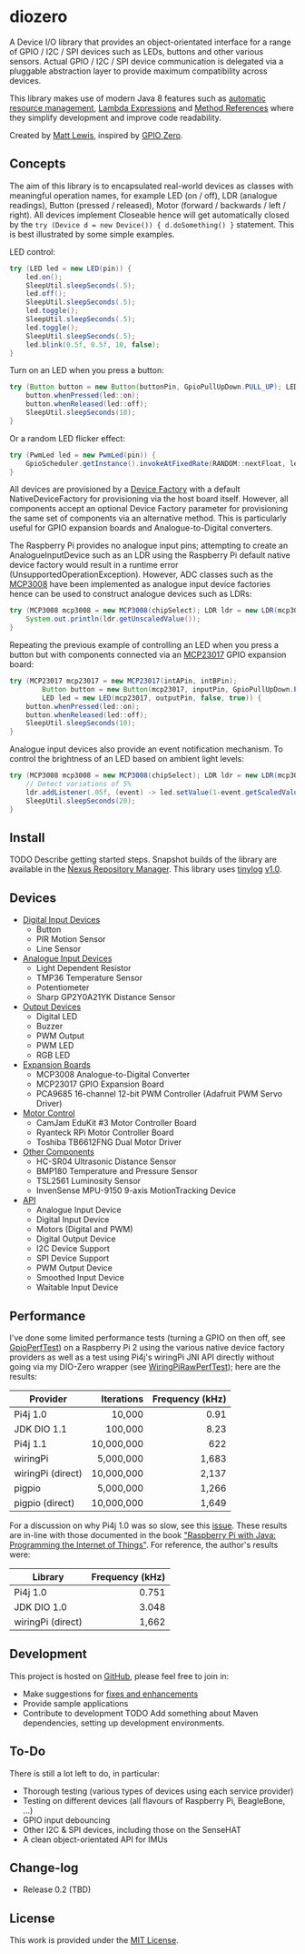 # diozero
A Device I/O library that provides an object-orientated interface for a range of GPIO / I2C / SPI devices such as LEDs, buttons and other various sensors. Actual GPIO / I2C / SPI device communication is delegated via a pluggable abstraction layer to provide maximum compatibility across devices.

This library makes use of modern Java 8 features such as [automatic resource management](https://docs.oracle.com/javase/tutorial/essential/exceptions/tryResourceClose.html), [Lambda Expressions](https://docs.oracle.com/javase/tutorial/java/javaOO/lambdaexpressions.html) and [Method References](https://docs.oracle.com/javase/tutorial/java/javaOO/methodreferences.html) where they simplify development and improve code readability.

Created by [Matt Lewis](https://github.com/mattjlewis), inspired by [GPIO Zero](https://gpiozero.readthedocs.org/en/v1.1.0/index.html).

## Concepts
The aim of this library is to encapsulated real-world devices as classes with meaningful operation names, for example LED (on / off), LDR (analogue readings), Button (pressed / released), Motor (forward / backwards / left / right). All devices implement Closeable hence will get automatically closed by the `try (Device d = new Device()) { d.doSomething() }` statement. This is best illustrated by some simple examples.

LED control:
```java
try (LED led = new LED(pin)) {
	led.on();
	SleepUtil.sleepSeconds(.5);
	led.off();
	SleepUtil.sleepSeconds(.5);
	led.toggle();
	SleepUtil.sleepSeconds(.5);
	led.toggle();
	SleepUtil.sleepSeconds(.5);
	led.blink(0.5f, 0.5f, 10, false);
}
```

Turn on an LED when you press a button:
```java
try (Button button = new Button(buttonPin, GpioPullUpDown.PULL_UP); LED led = new LED(ledPin)) {
	button.whenPressed(led::on);
	button.whenReleased(led::off);
	SleepUtil.sleepSeconds(10);
}
```

Or a random LED flicker effect:
```java
try (PwmLed led = new PwmLed(pin)) {
	GpioScheduler.getInstance().invokeAtFixedRate(RANDOM::nextFloat, led::setValue, 50, 50, TimeUnit.MILLISECONDS, false);
}
```

All devices are provisioned by a [Device Factory](https://github.com/mattjlewis/diozero/blob/master/diozero-core/src/main/java/com/diozero/internal/spi/DeviceFactoryInterface.java) with a default NativeDeviceFactory for provisioning via the host board itself. However, all components accept an optional Device Factory parameter for provisioning the same set of components via an alternative method. This is particularly useful for GPIO expansion boards and Analogue-to-Digital converters.

The Raspberry Pi provides no analogue input pins; attempting to create an AnalogueInputDevice such as an LDR using the Raspberry Pi default native device factory would result in a runtime error (UnsupportedOperationException). However, ADC classes such as the [MCP3008](https://github.com/mattjlewis/diozero/blob/master/diozero-core/src/main/java/com/diozero/MCP3008.java) have been implemented as analogue input device factories hence can be used to construct analogue devices such as LDRs:
```java
try (MCP3008 mcp3008 = new MCP3008(chipSelect); LDR ldr = new LDR(mcp3008, pin, vRef, r1)) {
	System.out.println(ldr.getUnscaledValue());
}
```

Repeating the previous example of controlling an LED when you press a button but with components connected via an [MCP23017](https://github.com/mattjlewis/diozero/blob/master/diozero-core/src/main/java/com/diozero/MCP23017.java) GPIO expansion board:
```java
try (MCP23017 mcp23017 = new MCP23017(intAPin, intBPin);
		Button button = new Button(mcp23017, inputPin, GpioPullUpDown.PULL_UP);
		LED led = new LED(mcp23017, outputPin, false, true)) {
	button.whenPressed(led::on);
	button.whenReleased(led::off);
	SleepUtil.sleepSeconds(10);
}
```

Analogue input devices also provide an event notification mechanism. To control the brightness of an LED based on ambient light levels:
```java
try (MCP3008 mcp3008 = new MCP3008(chipSelect); LDR ldr = new LDR(mcp3008, pin, vRef, r1); PwmLed led = new PwmLed(ledPin)) {
	// Detect variations of 5%
	ldr.addListener(.05f, (event) -> led.setValue(1-event.getScaledValue()));
	SleepUtil.sleepSeconds(20);
}
```

## Install
TODO Describe getting started steps.
Snapshot builds of the library are available in the [Nexus Repository Manager](https://oss.sonatype.org/index.html#nexus-search;gav~com.diozero~~~~).
This library uses [tinylog](www.tinylog.org) [v1.0](https://github.com/pmwmedia/tinylog/releases/download/1.0.3/tinylog-1.0.3.zip).

## Devices
+ [Digital Input Devices](DigitalInputDevices.md)
    - Button
    - PIR Motion Sensor
    - Line Sensor
+ [Analogue Input Devices](AnalogueInputDevices.md)
    - Light Dependent Resistor
    - TMP36 Temperature Sensor
    - Potentiometer
    - Sharp GP2Y0A21YK Distance Sensor
+ [Output Devices](OutputDevices.md)
    - Digital LED
    - Buzzer
    - PWM Output
    - PWM LED
    - RGB LED
+ [Expansion Boards](ExpansionBoards.md)
    - MCP3008 Analogue-to-Digital Converter
    - MCP23017 GPIO Expansion Board
    - PCA9685 16-channel 12-bit PWM Controller (Adafruit PWM Servo Driver)
+ [Motor Control](MotorControl.md)
    - CamJam EduKit #3 Motor Controller Board
    - Ryanteck RPi Motor Controller Board
    - Toshiba TB6612FNG Dual Motor Driver
+ [Other Components](OtherComponents.md)
    - HC-SR04 Ultrasonic Distance Sensor
    - BMP180 Temperature and Pressure Sensor
    - TSL2561 Luminosity Sensor
    - InvenSense MPU-9150 9-axis MotionTracking Device
+ [API](API.md)
    - Analogue Input Device
    - Digital Input Device
    - Motors (Digital and PWM)
    - Digital Output Device
    - I2C Device Support
    - SPI Device Support
    - PWM Output Device
    - Smoothed Input Device
    - Waitable Input Device

## Performance
I've done some limited performance tests (turning a GPIO on then off, see [GpioPerfTest](https://github.com/mattjlewis/diozero/blob/master/diozero-core/src/main/java/com/diozero/sampleapps/GpioPerfTest.java)) on a Raspberry Pi 2 using the various native device factory providers as well as a test using Pi4j's wiringPi JNI API directly without going via my DIO-Zero wrapper (see [WiringPiRawPerfTest](https://github.com/mattjlewis/diozero/blob/master/diozero-provider-wiringpi/src/main/java/com/diozero/internal/provider/wiringpi/WiringPiRawPerfTest.java)); here are the results:

| Provider | Iterations | Frequency (kHz) |
| -------- | ---------: | --------------: |
| Pi4j 1.0 | 10,000 | 0.91 |
| JDK DIO 1.1 | 100,000 | 8.23 |
| Pi4j 1.1 | 10,000,000 | 622 |
| wiringPi | 5,000,000 | 1,683 |
| wiringPi (direct) | 10,000,000 | 2,137 |
| pigpio | 5,000,000 | 1,266 |
| pigpio (direct) | 10,000,000 | 1,649 |

For a discussion on why Pi4j 1.0 was so slow, see this [issue](https://github.com/Pi4J/pi4j/issues/158). These results are in-line with those documented in the book ["Raspberry Pi with Java: Programming the Internet of Things"](http://www.amazon.co.uk/Raspberry-Pi-Java-Programming-Internet/dp/0071842012). For reference, the author's results were:

| Library | Frequency (kHz) |
| ------- | --------------: |
| Pi4j 1.0 | 0.751 |
| JDK DIO 1.0 | 3.048 |
| wiringPi (direct) | 1,662 |

## Development
This project is hosted on [GitHub](https://github.com/mattjlewis/diozero/), please feel free to join in:
+ Make suggestions for [fixes and enhancements](https://github.com/mattjlewis/diozero/issues)
+ Provide sample applications
+ Contribute to development
TODO Add something about Maven dependencies, setting up development environments.

## To-Do
There is still a lot left to do, in particular:
* Thorough testing (various types of devices using each service provider)
* Testing on different devices (all flavours of Raspberry Pi, BeagleBone, ...)
* GPIO input debouncing
* Other I2C & SPI devices, including those on the SenseHAT
* A clean object-orientated API for IMUs

## Change-log
+ Release 0.2 (TBD)

## License
This work is provided under the [MIT License](license.md).
